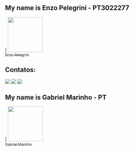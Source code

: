 
## My name is Enzo Pelegrini - PT3022277

| [<img src="https://avatars.githubusercontent.com/u/113308665?s=96&v=4" width=115><br><sub>Enzo Pelegrini</sub>](https://github.com/epelegrini)

## Contatos:

<div>
<a href="https://instagram.com/enzospelegrini/" target="_blank"><img src="https://img.shields.io/badge/-Instagram-%23E4405F?style=for-the-badge&logo=instagram&logoColor=white" target="_blank"></a>
<a href = "mailto:e.pelegrini@aluno.ifsp.edu.br"><img src="https://img.shields.io/badge/Gmail-D14836?style=for-the-badge&logo=gmail&logoColor=white" target="_blank"></a>
<a href="https://www.linkedin.com/in/enzo-pelegrini-26b20a206/" target="_blank"><img src="https://img.shields.io/badge/-LinkedIn-%230077B5?style=for-the-badge&logo=linkedin&logoColor=white" target="_blank"></a>   
</div>

## My name is Gabriel Marinho - PT
| [<img src="https://avatars.githubusercontent.com/u/112014538?v=4" width=115><br><sub>Gabriel Marinho</sub>](https://github.com/ph0zzer) 
